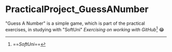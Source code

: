 # PracticalProject_GuessANumber
"Guess A Number" is a simple game, which is part of the practical exercises, in studying with "SoftUni" 
*Exercising on working with GitHub*[^1] :joy:




[^1]:==*SoftUni*==
